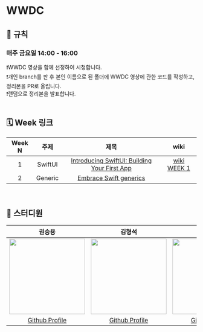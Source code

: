 # WWDC 
## 🚫 규칙
### 매주 금요일 14:00 - 16:00
❗️WWDC 영상을 함께 선정하여 시청합니다. <br>
❗️개인 branch를 판 후 본인 이름으로 된 폴더에 WWDC 영상에 관한 코드를 작성하고, 정리본을 PR로 올립니다. <br>
❗️랜덤으로 정리본을 발표합니다. <br>
<br>


## 🗓️ Week 링크
|Week N | 주제  | 제목 | wiki |
|:--:|:--:|:--:|:--:|
| 1 | SwiftUI| [Introducing SwiftUI: Building Your First App](https://developer.apple.com/videos/play/wwdc2019/204/)| [wiki WEEK 1](https://github.com/TodayStudy-iOS/WWDC/wiki/%F0%9F%92%9C-%EC%A3%BC%EC%B0%A8%EB%B3%84-%ED%86%A0%EB%A1%A0-%EC%A0%95%EB%A6%AC#-week-1-introducing-swiftui-building-your-first-app--20241223) |
| 2 | Generic | [Embrace Swift generics](https://developer.apple.com/videos/play/wwdc2022/110352/) | |

<br>

## 🫥 스터디원
| 권승용 | 김형석 | 김민송 |
| :-------: | :--------: | :--------: |
| <Img src = "https://avatars.githubusercontent.com/u/22342277?v=4"  width="200" height="200"> |  <Img src = "https://avatars.githubusercontent.com/u/102458207?v=4"  width="200" height="200"> | <Img src = "https://avatars.githubusercontent.com/u/124889931?v=4"  width="200" height="200"> |
|[Github Profile](https://github.com/ericKwon95) | [Github Profile](https://github.com/NeoSelf1) | [Github Profile](https://github.com/mint3382) |
